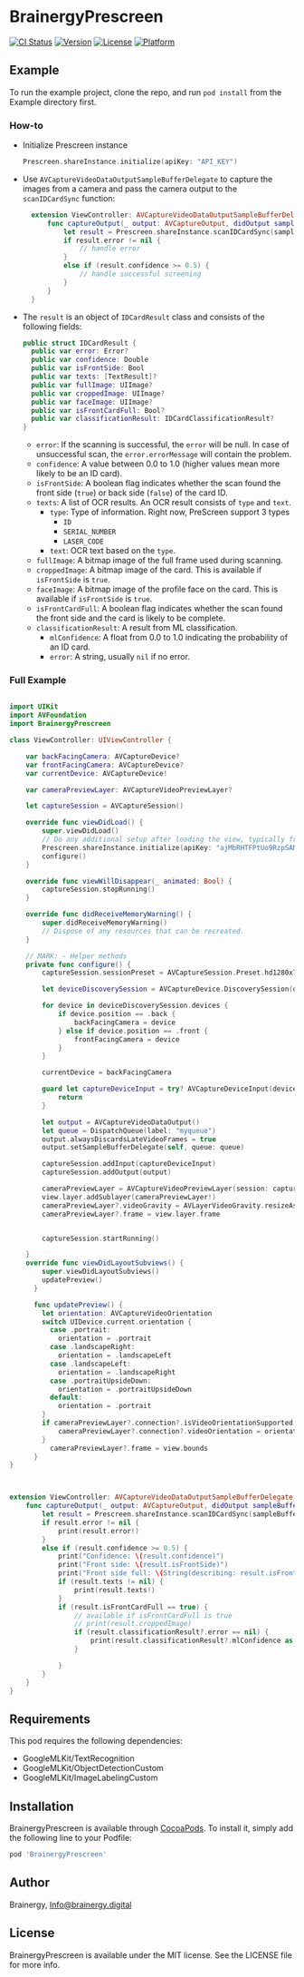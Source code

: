 # BrainergyPrescreen

[![CI Status](https://img.shields.io/travis/northanapon/BrainergyPrescreen.svg?style=flat)](https://travis-ci.org/northanapon/BrainergyPrescreen)
[![Version](https://img.shields.io/cocoapods/v/BrainergyPrescreen.svg?style=flat)](https://cocoapods.org/pods/BrainergyPrescreen)
[![License](https://img.shields.io/cocoapods/l/BrainergyPrescreen.svg?style=flat)](https://cocoapods.org/pods/BrainergyPrescreen)
[![Platform](https://img.shields.io/cocoapods/p/BrainergyPrescreen.svg?style=flat)](https://cocoapods.org/pods/BrainergyPrescreen)

## Example

To run the example project, clone the repo, and run `pod install` from the Example directory first.

### How-to

- Initialize Prescreen instance

  ```swift
  Prescreen.shareInstance.initialize(apiKey: "API_KEY")
  ```

- Use `AVCaptureVideoDataOutputSampleBufferDelegate` to capture the images from a camera and pass the camera output to the `scanIDCardSync` function:

  ```swift
    extension ViewController: AVCaptureVideoDataOutputSampleBufferDelegate {
        func captureOutput(_ output: AVCaptureOutput, didOutput sampleBuffer: CMSampleBuffer, from connection: AVCaptureConnection) {
            let result = Prescreen.shareInstance.scanIDCardSync(sampleBuffer: sampleBuffer, cameraPosition: self.currentDevice.position)
            if result.error != nil {
                // handle error
            }
            else if (result.confidence >= 0.5) {
                // handle successful screening
            }
        }
    }

  ```

- The `result` is an object of `IDCardResult` class and consists of the following fields:

  ```swift
  public struct IDCardResult {
    public var error: Error?
    public var confidence: Double
    public var isFrontSide: Bool
    public var texts: [TextResult]?
    public var fullImage: UIImage?
    public var croppedImage: UIImage?
    public var faceImage: UIImage?
    public var isFrontCardFull: Bool?
    public var classificationResult: IDCardClassificationResult?
  }
  ```

  - `error`: If the scanning is successful, the `error` will be null. In case of unsuccessful scan, the `error.errorMessage` will contain the problem.
  - `confidence`: A value between 0.0 to 1.0 (higher values mean more likely to be an ID card).
  - `isFrontSide`: A boolean flag indicates whether the scan found the front side (`true`) or back side (`false`) of the card ID.
  - `texts`: A list of OCR results. An OCR result consists of `type` and `text`.
    - `type`: Type of information. Right now, PreScreen support 3 types
      - `ID`
      - `SERIAL_NUMBER`
      - `LASER_CODE`
    - `text`: OCR text based on the `type`.
  - `fullImage`: A bitmap image of the full frame used during scanning.
  - `croppedImage`: A bitmap image of the card. This is available if `isFrontSide` is `true`.
  - `faceImage`: A bitmap image of the profile face on the card. This is available if `isFrontSide` is `true`.
  - `isFrontCardFull`: A boolean flag indicates whether the scan found the front side and the card is likely to be complete.
  - `classificationResult`: A result from ML classification.
    - `mlConfidence`: A float from 0.0 to 1.0 indicating the probability of an ID card.
    - `error`: A string, usually `nil` if no error.

### Full Example

```swift

import UIKit
import AVFoundation
import BrainergyPrescreen

class ViewController: UIViewController {

    var backFacingCamera: AVCaptureDevice?
    var frontFacingCamera: AVCaptureDevice?
    var currentDevice: AVCaptureDevice!

    var cameraPreviewLayer: AVCaptureVideoPreviewLayer?

    let captureSession = AVCaptureSession()

    override func viewDidLoad() {
        super.viewDidLoad()
        // Do any additional setup after loading the view, typically from a nib.
        Prescreen.shareInstance.initialize(apiKey: "ajMbRHTFPtUo9RzpSAMd")
        configure()
    }

    override func viewWillDisappear(_ animated: Bool) {
        captureSession.stopRunning()
    }

    override func didReceiveMemoryWarning() {
        super.didReceiveMemoryWarning()
        // Dispose of any resources that can be recreated.
    }

    // MARK: - Helper methods
    private func configure() {
        captureSession.sessionPreset = AVCaptureSession.Preset.hd1280x720

        let deviceDiscoverySession = AVCaptureDevice.DiscoverySession(deviceTypes: [.builtInTelephotoCamera,.builtInWideAngleCamera], mediaType: AVMediaType.video, position: .unspecified)

        for device in deviceDiscoverySession.devices {
            if device.position == .back {
                backFacingCamera = device
            } else if device.position == .front {
                frontFacingCamera = device
            }
        }

        currentDevice = backFacingCamera

        guard let captureDeviceInput = try? AVCaptureDeviceInput(device: currentDevice) else {
            return
        }

        let output = AVCaptureVideoDataOutput()
        let queue = DispatchQueue(label: "myqueue")
        output.alwaysDiscardsLateVideoFrames = true
        output.setSampleBufferDelegate(self, queue: queue)

        captureSession.addInput(captureDeviceInput)
        captureSession.addOutput(output)

        cameraPreviewLayer = AVCaptureVideoPreviewLayer(session: captureSession)
        view.layer.addSublayer(cameraPreviewLayer!)
        cameraPreviewLayer?.videoGravity = AVLayerVideoGravity.resizeAspectFill
        cameraPreviewLayer?.frame = view.layer.frame


        captureSession.startRunning()

    }
    override func viewDidLayoutSubviews() {
        super.viewDidLayoutSubviews()
        updatePreview()
      }

      func updatePreview() {
        let orientation: AVCaptureVideoOrientation
        switch UIDevice.current.orientation {
          case .portrait:
            orientation = .portrait
          case .landscapeRight:
            orientation = .landscapeLeft
          case .landscapeLeft:
            orientation = .landscapeRight
          case .portraitUpsideDown:
            orientation = .portraitUpsideDown
          default:
            orientation = .portrait
        }
        if cameraPreviewLayer?.connection?.isVideoOrientationSupported == true {
            cameraPreviewLayer?.connection?.videoOrientation = orientation
        }
          cameraPreviewLayer?.frame = view.bounds
      }
}



extension ViewController: AVCaptureVideoDataOutputSampleBufferDelegate {
    func captureOutput(_ output: AVCaptureOutput, didOutput sampleBuffer: CMSampleBuffer, from connection: AVCaptureConnection) {
        let result = Prescreen.shareInstance.scanIDCardSync(sampleBuffer: sampleBuffer, cameraPosition: self.currentDevice.position)
        if result.error != nil {
            print(result.error!)
        }
        else if (result.confidence >= 0.5) {
            print("Confidence: \(result.confidence)")
            print("Front side: \(result.isFrontSide)")
            print("Front side full: \(String(describing: result.isFrontCardFull))")
            if (result.texts != nil) {
                print(result.texts!)
            }
            if (result.isFrontCardFull == true) {
                // available if isFrontCardFull is true
                // print(result.croppedImage)
                if (result.classificationResult?.error == nil) {
                    print(result.classificationResult?.mlConfidence as Any)
                }

            }
        }
    }
}

```

## Requirements

This pod requires the following dependencies:

- GoogleMLKit/TextRecognition
- GoogleMLKit/ObjectDetectionCustom
- GoogleMLKit/ImageLabelingCustom

## Installation

BrainergyPrescreen is available through [CocoaPods](https://cocoapods.org). To install
it, simply add the following line to your Podfile:

```ruby
pod 'BrainergyPrescreen'
```

## Author

Brainergy, Info@brainergy.digital

## License

BrainergyPrescreen is available under the MIT license. See the LICENSE file for more info.
